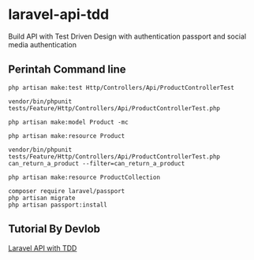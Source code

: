 # laravel-api-tdd
Build API with Test Driven Design with authentication passport and social media authentication

## Perintah Command line
```Command line
php artisan make:test Http/Controllers/Api/ProductControllerTest

vendor/bin/phpunit tests/Feature/Http/Controllers/Api/ProductControllerTest.php

php artisan make:model Product -mc

php artisan make:resource Product

vendor/bin/phpunit tests/Feature/Http/Controllers/Api/ProductControllerTest.php can_return_a_product --filter=can_return_a_product

php artisan make:resource ProductCollection

composer require laravel/passport
php artisan migrate
php artisan passport:install
```

## Tutorial By Devlob
[Laravel API with TDD](https://devlob.com/courses/apis-in-laravel-using-tdd)

